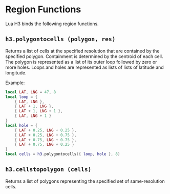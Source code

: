 # Region Functions

Lua H3 binds the following region functions.


## `h3.polygontocells (polygon, res)`

Returns a list of cells at the specified resolution that are contained by the specified polygon.
Containment is determined by the centroid of each cell. The polygon is represented as a list of
its outer loop followed by zero or more holes. Loops and holes are represented as lists of lists
of latitude and longitude.


Example:

```lua
local LAT, LNG = 47, 8
local loop = {
	{ LAT, LNG },
	{ LAT + 1, LNG },
	{ LAT + 1, LNG + 1 },
	{ LAT, LNG + 1 }
}
local hole = {
	{ LAT + 0.25, LNG + 0.25 }, 
	{ LAT + 0.25, LNG + 0.75 }, 
	{ LAT + 0.75, LNG + 0.75 }, 
	{ LAT + 0.75, LNG + 0.25 }
}
local cells = h3.polygontocells({ loop, hole }, 8)
```

## `h3.cellstopolygon (cells)`

Returns a list of polygons representing the specified set of same-resolution cells.
